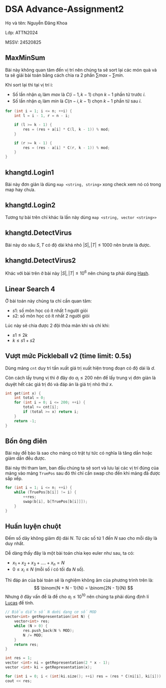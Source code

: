 # DSA Advance-Assignment2
Họ và tên: Nguyễn Đăng Khoa

Lớp: ATTN2024

MSSV: 24520825
## MaxMinSum
Bài này không quan tâm đến vị trí nên chúng ta sẽ sort lại các món quà và ta sẽ giải bài toán bằng cách chia ra 2 phần $\sum max - \sum min$.

Khi sort lại thì tại vị trí i:
- Số lần nhận $a_i$ làm $max$ là $C(i - 1, k - 1)$ chọn $k - 1$ phần tử trước $i$.
- Số lần nhận $a_i$ làm $min$ là $C(n - i, k - 1)$ chọn $k - 1$ phần tử sau $i$.
```C++
for (int i = 1; i <= n; ++i) {
    int l = i - 1, r = n - i;

    if (l >= k - 1) {
        res = (res + a[i] * C(l, k - 1)) % mod;
    }

    if (r >= k - 1) {
        res = (res - a[i] * C(r, k - 1)) % mod;
    }
}
```
## 	khangtd.Login1
Bài này đơn giản là dùng 
```map <string, string>``` xong check xem nó có trong map hay chưa.
## 	khangtd.Login2
Tương tự bài trên chỉ khác là lần này dùng ```map <string, vector <string>>```
## khangtd.DetectVirus
Bài này do xâu $S, T$ có độ dài khá nhỏ $|S|, |T| \leq 1000$ nên brute là được.
## khangtd.DetectVirus2
Khác với bài trên ở bài này $|S|, |T| \leq 10^6$ nên chúng ta phải dùng [Hash](https://wiki.vnoi.info/algo/string/hash).
## Linear Search 4
Ở bài toán này chúng ta chỉ cần quan tâm:
- $s1$: số môn học có ít nhất 1 người giỏi
- $s2$: số môn học có ít nhất 2 người giỏi

Lúc này sẽ chia được 2 đội thỏa mãn khi và chỉ khi:
- $s1 \leq 2k$  
- $k \leq s1 + s2$ 
## Vượt mức Pickleball v2 (time limit: 0.5s)
Dùng mảng ```cnt``` duy trì tần xuất giá trị xuất hiện trong đoạn có độ dài là $d$. 

Còn cách lấy trung vị thì ở đây do $a_i \leq 200$ nên để lấy trung vị đơn giản là duyệt hết các giá trị đó và đáp án là giá trị nhỏ thứ $x$. 

```C++
int get(int x) {
    int total = 0;
    for (int i = 0; i <= 200; ++i) {
        total += cnt[i];
        if (total >= x) return i;
    }
    return -1;
}
```
## Bốn ông điên	
Bài này đề bảo là sao cho mảng có trật tự tức có nghĩa là tăng dần hoặc giảm dần đều được.

Bài này thì tham lam, ban đầu chúng ta sẽ sort và lưu lại các vị trí đúng của mảng vào mảng ```TruePos``` sau đó thì chỉ cần swap cho đến khi mảng đã được sắp xếp.
```C++
for (int i = 1; i <= n; ++i) {
    while (TruePos[b[i]] != i) {
        ++res;
        swap(b[i], b[TruePos[b[i]]]);
    }
}
```
## Huấn luyện chuột	
Đếm số dãy không giảm độ dài $N$. Từ các số từ $1$ đến $N$ sao cho mỗi dãy là duy nhất.

Dễ dàng thấy đây là một bài toán chia kẹo euler như sau, ta có:
- $x_1 + x_2 + x_3 + .... + x_n = N$
- $0 \leq x_i \leq N$ (mỗi số $i$ có tối đa $N$ số).

Thì đáp án của bài toán sẽ là nghiệm không âm của phương trình trên là:
$$
\binom{N + N - 1}{N} = \binom{2N - 1}{N}
$$
Nhưng ở đây vấn đề là đề cho $a_i \leq 10^{10}$ nên chúng ta phải dùng định lí [Lucas](https://wiki.vnoi.info/translate/he/Lucas-theorem) để tính.
```C++
// Biểu diễn số N dưới dạng cơ số MOD
vector<int> getRepresentation(int N) {
    vector<int> res;
    while (N > 0) {
        res.push_back(N % MOD);
        N /= MOD;
    }
    return res;
}

int res = 1;
vector <int> ni = getRepresentation(2 * x - 1);
vector <int> ki = getRepresentation(x);

for (int i = 0; i < (int)ki.size(); ++i) res = (res * C(ni[i], ki[i])) % MOD;
cout << res;
```
